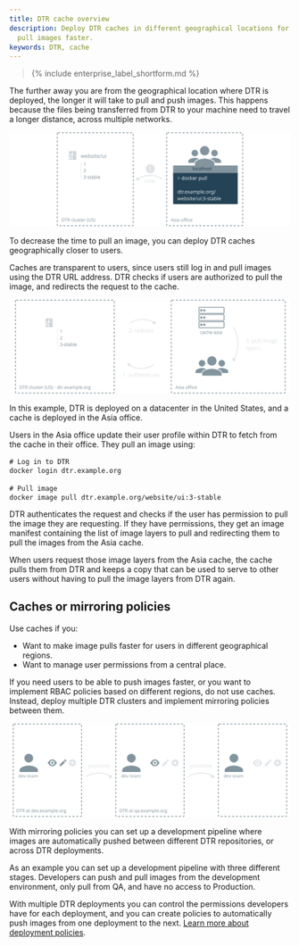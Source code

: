```yaml
---
title: DTR cache overview
description: Deploy DTR caches in different geographical locations for users to
  pull images faster.
keywords: DTR, cache
---
```


>{% include enterprise_label_shortform.md %}

The further away you are from the geographical location where DTR is deployed,
the longer it will take to pull and push images.
This happens because the files being transferred from DTR to your machine
need to travel a longer distance, across multiple networks.

![Slow pull](../../../images/deploy-caches-1.svg)

To decrease the time to pull an image, you can deploy DTR caches geographically
closer to users.

Caches are transparent to users, since users still log in and pull images using
the DTR URL address. DTR checks if users are authorized to pull the image, and redirects the
request to the cache.

![Pull with cache](../../../images/deploy-caches-2.svg)

In this example, DTR is deployed on a datacenter in the United States, and
a cache is deployed in the Asia office.

Users in the Asia office update their user profile within DTR to fetch from
the cache in their office. They pull an image using:

```
# Log in to DTR
docker login dtr.example.org

# Pull image
docker image pull dtr.example.org/website/ui:3-stable
```

DTR authenticates the request and checks if the user has permission to pull the
image they are requesting. If they have permissions, they get an image
manifest containing the list of image layers to pull and redirecting them
to pull the images from the Asia cache.

When users request those image layers from the Asia cache, the cache pulls
them from DTR and keeps a copy that can be used to serve to other users without
having to pull the image layers from DTR again.

## Caches or mirroring policies

Use caches if you:

* Want to make image pulls faster for users in different geographical regions.
* Want to manage user permissions from a central place.

If you need users to be able to push images faster, or you want to implement
RBAC policies based on different regions, do not use caches.
Instead, deploy multiple DTR clusters and implement mirroring policies between
them.

![Mirroring policies](../../../images/deploy-caches-3.svg)

With mirroring policies you can set up a development pipeline where images
are automatically pushed between different DTR repositories, or across
DTR deployments.

As an example you can set up a development pipeline with three different stages.
Developers can push and pull images from the development environment,
only pull from QA, and have no access to Production.

With multiple DTR deployments you can control the permissions developers have
for each deployment, and you can create policies to automatically push images
from one deployment to the next.
[Learn more about deployment policies](../../../user/promotion-policies/index.md).
